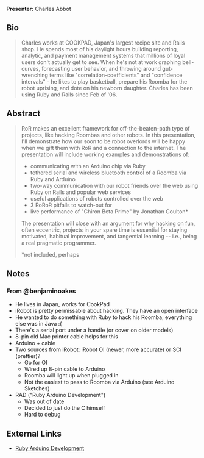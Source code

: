 **Presenter:** Charles Abbot

## Bio

> Charles works at COOKPAD, Japan's largest recipe site and Rails shop. He spends most of his daylight hours building reporting, analytic, and payment management systems that millions of loyal users don't actually get to see. When he's not at work graphing bell-curves, forecasting user behavior, and throwing around gut-wrenching terms like "correlation-coefficients" and "confidence intervals"  - he likes to play basketball, prepare his Roomba for the robot uprising, and dote on his newborn daughter. Charles has been using Ruby and Rails since Feb of '06.

## Abstract

> RoR makes an excellent framework for off-the-beaten-path type of projects, like hacking Roombas and other robots. In this presentation, I'll demonstrate how our soon to be robot overlords will be happy when we gift them with RoR and a connection to the internet. The presentation will include working examples and demonstrations of:
>
> - communicating with an Arduino chip via Ruby
> - tethered serial and wireless bluetooth control of a Roomba via Ruby and Arduino
> - two-way communication with our robot friends over the web using Ruby on Rails and popular web services
> - useful applications of robots controlled over the web
> - 3 RoRoR pitfalls to watch-out for
> - live performance of "Chiron Beta Prime" by Jonathan Coulton\*
>
> The presentation will close with an argument for why hacking on fun, often eccentric, projects in your spare time is essential for staying motivated, habitual improvement, and tangential learning -- i.e., being a real pragmatic programmer.
>
> \*not included, perhaps

## Notes

### From @benjaminoakes

* He lives in Japan, works for CookPad
* iRobot is pretty permissable about hacking.  They have an open interface
* He wanted to do something with Ruby to hack his Roomba; everything else was in Java :(
* There's a serial port under a handle (or cover on older models)
* 8-pin old Mac printer cable helps for this
* Arduino + cable
* Two sources from iRobot: iRobot OI (newer, more accurate) or SCI (prettier)?
    * Go for OI
    * Wired up 8-pin cable to Arduino
    * Roomba will light up when plugged in
    * Not the easiest to pass to Roomba via Arduino (see Arduino Sketches)
* RAD ("Ruby Arduino Development")
    * Was out of date
    * Decided to just do the C himself
    * Hard to debug

## External Links

* [Ruby Arduino Development](http://rad.rubyforge.org/)
